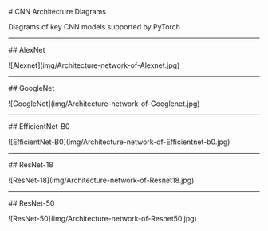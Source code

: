 \# CNN Architecture Diagrams



Diagrams of key CNN models supported by PyTorch



---



\## AlexNet







!\[Alexnet](img/Architecture-network-of-Alexnet.jpg)





---



\## GoogleNet







!\[GoogleNet](img/Architecture-network-of-Googlenet.jpg)



---



\## EfficientNet-B0







!\[EfficientNet-B0](img/Architecture-network-of-Efficientnet-b0.jpg)



---



\## ResNet-18





!\[ResNet-18](img/Architecture-network-of-Resnet18.jpg)



---



\## ResNet-50







!\[ResNet-50](img/Architecture-network-of-Resnet50.jpg)



